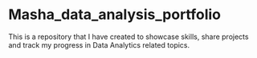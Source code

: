# Masha_data_analysis_portfolio
This is a repository that I have created to showcase skills, share projects and track my progress in Data Analytics related topics.
